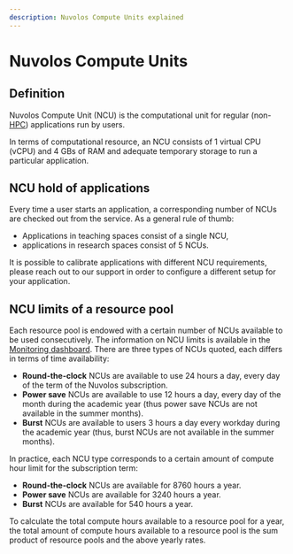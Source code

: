 ```yaml
---
description: Nuvolos Compute Units explained
---
```


# Nuvolos Compute Units

## Definition

Nuvolos Compute Unit (NCU) is the computational unit for regular (non-[HPC](../../research/hpc-interactive.md)) applications run by users.

In terms of computational resource, an NCU consists of 1 virtual CPU (vCPU) and 4 GBs of RAM and adequate temporary storage to run a particular application.

## NCU hold of applications

Every time a user starts an application, a corresponding number of NCUs are checked out from the service. As a general rule of thumb:

* Applications in teaching spaces consist of a single NCU,
* applications in research spaces consist of 5 NCUs.

It is possible to calibrate applications with different NCU requirements, please reach out to our support in order to configure a different setup for your application.

## NCU limits of a resource pool

Each resource pool is endowed with a certain number of NCUs available to be used consecutively. The information on NCU limits is available in the [Monitoring dashboard](monitoring-resource-usage.md). There are three types of NCUs quoted, each differs in terms of time availability:

* **Round-the-clock** NCUs are available to use 24 hours a day, every day of the term of the Nuvolos subscription.
* **Power save** NCUs are available to use 12 hours a day, every day of the month during the academic year (thus power save NCUs are not available in the summer months).
* **Burst** NCUs are available to users 3 hours a day every workday during the academic year (thus, burst NCUs are not available in the summer months).

In practice, each NCU type corresponds to a certain amount of compute hour limit for the subscription term:

* **Round-the-clock** NCUs are available for 8760 hours a year.
* **Power save** NCUs are available for 3240 hours a year.
* **Burst** NCUs are available for 540 hours a year.

To calculate the total compute hours available to a resource pool for a year, the total amount of compute hours available to a resource pool is the sum product of resource pools and the above yearly rates.
